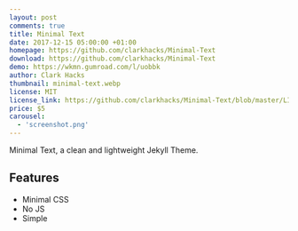 ```yaml
---
layout: post
comments: true
title: Minimal Text
date: 2017-12-15 05:00:00 +01:00
homepage: https://github.com/clarkhacks/Minimal-Text
download: https://github.com/clarkhacks/Minimal-Text
demo: https://wkmn.gumroad.com/l/uobbk
author: Clark Hacks
thumbnail: minimal-text.webp
license: MIT
license_link: https://github.com/clarkhacks/Minimal-Text/blob/master/LICENSE
price: $5
carousel:
  - 'screenshot.png'
---
```


Minimal Text, a clean and lightweight Jekyll Theme.

## Features

* Minimal CSS
* No JS
* Simple
